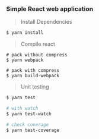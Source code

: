 ### Simple React web application

> Install Dependencies
```bash
$ yarn install
```
> Compile react
```bahs
# pack without compress
$ yarn webpack

# pack with compress
$ yarn build-webpack
```

> Unit testing
```bash
$ yarn test

# with watch
$ yarn test-watch

# check coverage
$ yarn test-coverage
```